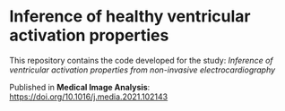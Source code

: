 # Inference of healthy ventricular activation properties
This repository contains the code developed for the study: _Inference of ventricular activation properties from non-invasive electrocardiography_

Published in **Medical Image Analysis**: https://doi.org/10.1016/j.media.2021.102143
